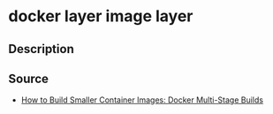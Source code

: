 # docker layer image layer

## Description

## Source 

- [How to Build Smaller Container Images: Docker Multi-Stage Builds](https://labs.iximiuz.com/tutorials/docker-multi-stage-builds)